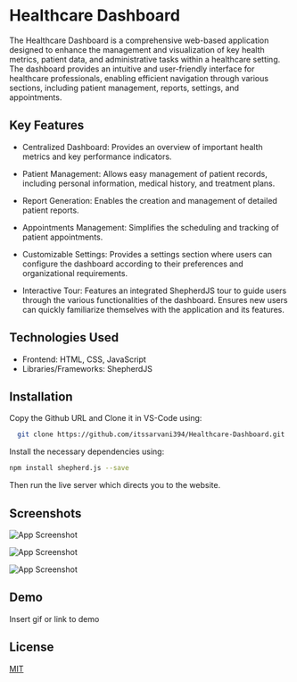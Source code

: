 
# Healthcare Dashboard

The Healthcare Dashboard is a comprehensive web-based application designed to enhance the management and visualization of key health metrics, patient data, and administrative tasks within a healthcare setting. The dashboard provides an intuitive and user-friendly interface for healthcare professionals, enabling efficient navigation through various sections, including patient management, reports, settings, and appointments.

## Key Features
- Centralized Dashboard: Provides an overview of important health metrics and key performance indicators.


- Patient Management: Allows easy management of patient records, including personal information, medical history, and treatment plans.

- Report Generation: Enables the creation and management of detailed patient reports.

- Appointments Management: Simplifies the scheduling and tracking of patient appointments.

- Customizable Settings: Provides a settings section where users can configure the dashboard according to their preferences and organizational requirements.

- Interactive Tour: Features an integrated ShepherdJS tour to guide users through the various functionalities of the dashboard. Ensures new users can quickly familiarize themselves with the application and its features.
## Technologies Used
- Frontend: HTML, CSS, JavaScript
- Libraries/Frameworks: ShepherdJS
## Installation

Copy the Github URL and Clone it in VS-Code using:
```bash
  git clone https://github.com/itssarvani394/Healthcare-Dashboard.git
```

Install the necessary dependencies using:
```bash
npm install shepherd.js --save
```

Then run the live server which directs you to the website. 
## Screenshots

![App Screenshot](https://github.com/itssarvani394/Healthcare-Dashboard/assets/129776752/69c5b2ab-23c0-4861-a7f9-8a96159e7c47)

![App Screenshot](https://github.com/itssarvani394/Healthcare-Dashboard/assets/129776752/e237acb1-89a3-464e-b755-1a6bf1c61eac)

![App Screenshot](https://github.com/itssarvani394/Healthcare-Dashboard/assets/129776752/b5760525-394f-4e05-98de-2e0905f774b4)


## Demo

Insert gif or link to demo


## License

[MIT](https://choosealicense.com/licenses/mit/)

